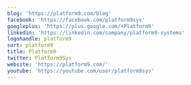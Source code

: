 ```yaml
---
blog: 'https://platform9.com/blog'
facebook: 'https://facebook.com/platform9sys'
googleplus: 'https://plus.google.com/+Platform9'
linkedin: 'https://linkedin.com/company/platform9-systems'
logohandle: platform9
sort: platform9
title: Platform9
twitter: Platform9Sys
website: 'https://platform9.com/'
youtube: 'https://youtube.com/user/platform9sys'
---
```

